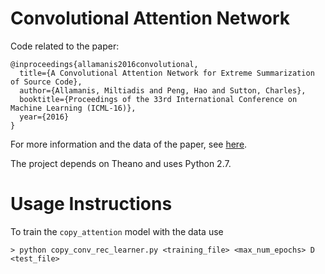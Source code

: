 Convolutional Attention Network
===============
Code related to the paper:
```
@inproceedings{allamanis2016convolutional,
  title={A Convolutional Attention Network for Extreme Summarization of Source Code},
  author={Allamanis, Miltiadis and Peng, Hao and Sutton, Charles},
  booktitle={Proceedings of the 33rd International Conference on Machine Learning (ICML-16)},
  year={2016}
}
```
For more information and the data of the paper, see [here](http://groups.inf.ed.ac.uk/cup/codeattention/).

The project depends on Theano and uses Python 2.7.

Usage Instructions
======
To train the `copy_attention` model with the data use
```
> python copy_conv_rec_learner.py <training_file> <max_num_epochs> D <test_file>
```

